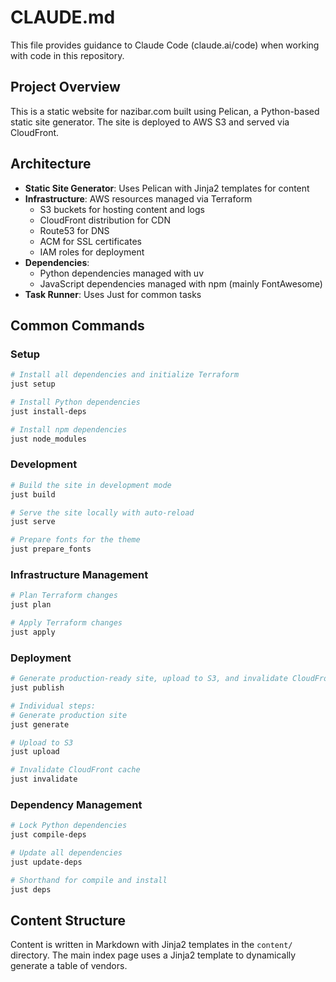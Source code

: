 # CLAUDE.md

This file provides guidance to Claude Code (claude.ai/code) when working with code in this repository.

## Project Overview

This is a static website for nazibar.com built using Pelican, a Python-based static site generator. The site is deployed to AWS S3 and served via CloudFront.

## Architecture

- **Static Site Generator**: Uses Pelican with Jinja2 templates for content
- **Infrastructure**: AWS resources managed via Terraform
  - S3 buckets for hosting content and logs
  - CloudFront distribution for CDN
  - Route53 for DNS
  - ACM for SSL certificates
  - IAM roles for deployment
- **Dependencies**:
  - Python dependencies managed with uv
  - JavaScript dependencies managed with npm (mainly FontAwesome)
- **Task Runner**: Uses Just for common tasks

## Common Commands

### Setup

```bash
# Install all dependencies and initialize Terraform
just setup

# Install Python dependencies
just install-deps

# Install npm dependencies
just node_modules
```

### Development

```bash
# Build the site in development mode
just build

# Serve the site locally with auto-reload
just serve

# Prepare fonts for the theme
just prepare_fonts
```

### Infrastructure Management

```bash
# Plan Terraform changes
just plan

# Apply Terraform changes
just apply
```

### Deployment

```bash
# Generate production-ready site, upload to S3, and invalidate CloudFront cache
just publish

# Individual steps:
# Generate production site
just generate

# Upload to S3
just upload

# Invalidate CloudFront cache
just invalidate
```

### Dependency Management

```bash
# Lock Python dependencies
just compile-deps

# Update all dependencies
just update-deps

# Shorthand for compile and install
just deps
```

## Content Structure

Content is written in Markdown with Jinja2 templates in the `content/` directory. The main index page uses a Jinja2 template to dynamically generate a table of vendors.
